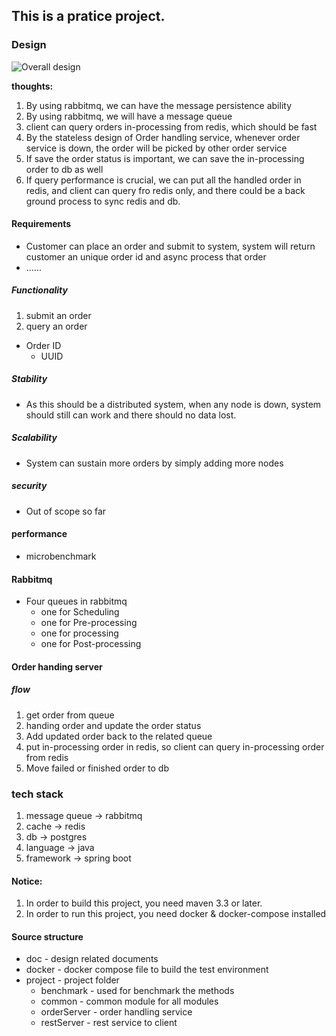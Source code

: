 ## This is a pratice project.

### Design
![Overall design](https://github.com/nonsense-huang/ordering/blob/master/doc/ordering-process-system.png)

**thoughts:**
1. By using rabbitmq, we can have the message persistence ability
2. By using rabbitmq, we will have a message queue
3. client can query orders in-processing from redis, which should be fast
4. By the stateless design of Order handling service, whenever order service is down,
  the order will be picked by other order service
5. If save the order status is important, we can save the in-processing order to db as well
6. If query performance is crucial, we can put all the handled order in redis, and client can query fro redis only,
  and there could be a back ground process to sync redis and db.

#### Requirements
* Customer can place an order and submit to system,
  system will return customer an unique order id and async process that order
* ......
##### Functionality
1. submit an order
2. query an order

* Order ID
  * UUID

##### Stability
* As this should be a distributed system, when any node is down, system should
  still can work and there should no data lost.
##### Scalability
* System can sustain more orders by simply adding more nodes
##### security
* Out of scope so far
#### performance
* microbenchmark

#### Rabbitmq
* Four queues in rabbitmq
  * one for Scheduling
  * one for Pre-processing
  * one for processing
  * one for Post-processing

#### Order handing server
##### flow
1. get order from queue
2. handing order and update the order status
3. Add updated order back to the related queue
4. put in-processing order in redis, so client can query in-processing order from redis
5. Move failed or finished order to db

### tech stack
1. message queue -> rabbitmq
2. cache -> redis
3. db -> postgres
4. language -> java
5. framework -> spring boot

#### Notice:
1. In order to build this project, you need maven 3.3 or later.
2. In order to run this project, you need docker & docker-compose installed

#### Source structure
* doc - design related documents
* docker - docker compose file to build the test environment
* project - project folder
  * benchmark - used for benchmark the methods
  * common - common module for all modules
  * orderServer - order handling service
  * restServer - rest service to client
